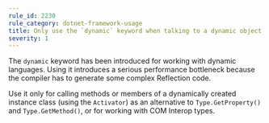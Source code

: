 ```yaml
---
rule_id: 2230
rule_category: dotnet-framework-usage
title: Only use the `dynamic` keyword when talking to a dynamic object
severity: 1
---
```

The `dynamic` keyword has been introduced for working with dynamic languages. Using it introduces a serious performance bottleneck because the compiler has to generate some complex Reflection code.

Use it only for calling methods or members of a dynamically created instance class (using the `Activator`) as an alternative to `Type.GetProperty()` and `Type.GetMethod()`, or for working with COM Interop types.
